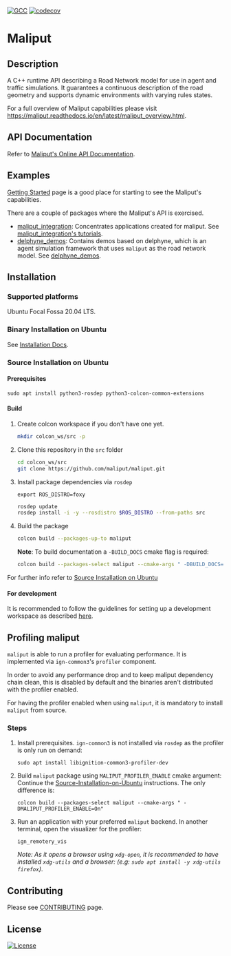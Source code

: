 
[![GCC](https://github.com/maliput/maliput/actions/workflows/build.yml/badge.svg)](https://github.com/maliput/maliput/actions/workflows/build.yml) [![codecov](https://codecov.io/gh/maliput/maliput/branch/main/graph/badge.svg?token=1Y6J4430ZM)](https://codecov.io/gh/maliput/maliput)

# Maliput

## Description

A C++ runtime API describing a Road Network model for use in agent and traffic simulations. It guarantees a continuous description of the road geometry and supports dynamic environments with varying rules states.

For a full overview of Maliput capabilities please visit https://maliput.readthedocs.io/en/latest/maliput_overview.html.

## API Documentation

Refer to [Maliput's Online API Documentation](https://maliput.readthedocs.io/en/latest/html/deps/maliput/html/annotated.html).

## Examples

[Getting Started](https://maliput.readthedocs.io/en/latest/getting_started.html) page is a good place for starting to see the Maliput's capabilities.

There are a couple of packages where the Maliput's API is exercised.
 - [maliput_integration](https://github.com/maliput/maliput_integration): Concentrates applications created for maliput. See [maliput_integration's tutorials](https://maliput.readthedocs.io/en/latest/html/deps/maliput_integration/html/integration_tutorials.html).
 - [delphyne_demos](https://github.com/maliput/delphyne_demos): Contains demos based on delphyne, which is an agent simulation framework that uses `maliput` as the road network model. See [delphyne_demos](https://github.com/maliput/delphyne_demos).


## Installation

### Supported platforms

Ubuntu Focal Fossa 20.04 LTS.

### Binary Installation on Ubuntu

See [Installation Docs](https://maliput.readthedocs.io/en/latest/installation.html#binary-installation-on-ubuntu).

### Source Installation on Ubuntu

#### Prerequisites

```
sudo apt install python3-rosdep python3-colcon-common-extensions
```

#### Build

1. Create colcon workspace if you don't have one yet.
    ```sh
    mkdir colcon_ws/src -p
    ```

2. Clone this repository in the `src` folder
    ```sh
    cd colcon_ws/src
    git clone https://github.com/maliput/maliput.git
    ```

3. Install package dependencies via `rosdep`
    ```
    export ROS_DISTRO=foxy
    ```
    ```sh
    rosdep update
    rosdep install -i -y --rosdistro $ROS_DISTRO --from-paths src
    ```

4. Build the package
    ```sh
    colcon build --packages-up-to maliput
    ```

    **Note**: To build documentation a `-BUILD_DOCS` cmake flag is required:
    ```sh
    colcon build --packages-select maliput --cmake-args " -DBUILD_DOCS=On"
    ```

For further info refer to [Source Installation on Ubuntu](https://maliput.readthedocs.io/en/latest/installation.html#source-installation-on-ubuntu)

#### For development

It is recommended to follow the guidelines for setting up a development workspace as described [here](https://maliput.readthedocs.io/en/latest/developer_setup.html).

## Profiling maliput

`maliput` is able to run a profiler for evaluating performance.
It is implemented via `ign-common3`'s `profiler` component.

In order to avoid any performance drop and to keep maliput dependency chain clean, this is disabled by default and the binaries aren't distributed with the profiler enabled.

For having the profiler enabled when using `maliput`, it is mandatory to install `maliput` from source.

### Steps

1. Install prerequisites. `ign-common3` is not installed via `rosdep` as the profiler is only run on demand:

    ```
    sudo apt install libignition-common3-profiler-dev
    ```

2. Build `maliput` package using `MALIPUT_PROFILER_ENABLE` cmake argument:
Continue the [Source-Installation-on-Ubuntu](#Source-Installation-on-Ubuntu) instructions. The only difference is:
    ```
    colcon build --packages-select maliput --cmake-args " -DMALIPUT_PROFILER_ENABLE=On"
    ```

3. Run an application with your preferred `maliput` backend. In another terminal, open the visualizer for the profiler:
    ```
    ign_remotery_vis
    ```
    _Note: As it opens a browser using `xdg-open`, it is recommended to have installed `xdg-utils` and a browser: (e.g: `sudo apt install -y xdg-utils firefox`)_.

## Contributing

Please see [CONTRIBUTING](https://maliput.readthedocs.io/en/latest/contributing.html) page.

## License

[![License](https://img.shields.io/badge/License-BSD_3--Clause-blue.svg)](https://github.com/maliput/maliput/blob/main/LICENSE)
